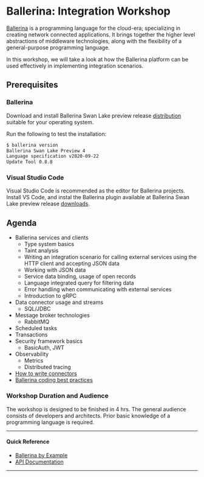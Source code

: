 # Ballerina: Integration Workshop

[Ballerina](http://ballerina.io) is a programming language for the cloud-era; specializing in creating network connected applications. It brings together the higher level abstractions of middleware technologies, along with the flexibility of a general-purpose programming language. 

In this workshop, we will take a look at how the Ballerina platform can be used effectively in implementing integration scenarios. 

## Prerequisites

### Ballerina
Download and install Ballerina Swan Lake preview release [distribution](https://ballerina.io/downloads/) suitable for your operating system. 

Run the following to test the installation:

```bash
$ ballerina version
Ballerina Swan Lake Preview 4
Language specification v2020-09-22
Update Tool 0.8.8
```

### Visual Studio Code
Visual Studio Code is recommended as the editor for Ballerina projects. Install VS Code, and instal the Ballerina plugin available at Ballerina Swan Lake preview release [downloads](https://ballerina.io/downloads/). 

## Agenda
- Ballerina services and clients
  - Type system basics
  - Taint analysis
  - Writing an integration scenario for calling external services using the HTTP client and accepting JSON data
  - Working with JSON data
  - Service data binding, usage of open records
  - Language integrated query for filtering data
  - Error handling when communicating with external services
  - Introduction to gRPC
- Data connector usage and streams
  - SQL/JDBC
- Message broker technologies
  - RabbitMQ
- Scheduled tasks
- Transactions
- Security framework basics
  - BasicAuth, JWT
- Observability
  - Metrics
  - Distributed tracing
- [How to write connectors](https://docs.google.com/presentation/d/1QKJkzICwe4D66-5yuvv7h17r4eN8vmevAUKiuUNTX40/edit#slide=id.g37162d4181_0_273)
- [Ballerina coding best practices](https://docs.google.com/document/d/1H9-2TrZkfOa_wGOryL86PqCxUOVsk1AmwngeFldDbgg/edit?pli=1)

### Workshop Duration and Audience
The workshop is designed to be finished in 4 hrs. The general audience consists of developers and architects. Prior basic knowledge of a programming language is required. 

---

#### Quick Reference
 - [Ballerina by Example](https://ballerina.io/swan-lake/learn/by-example/)
 - [API Documentation](https://ballerina.io/swan-lake/learn/api-docs/ballerina/)
---